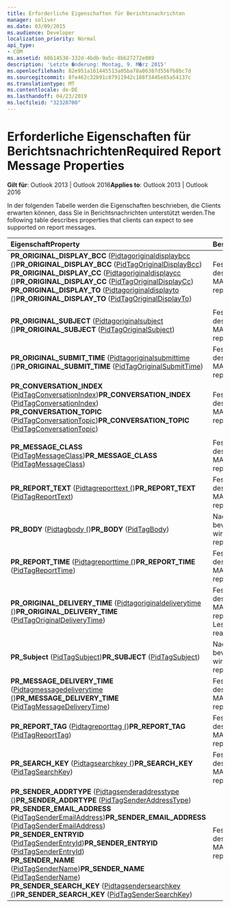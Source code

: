 ```yaml
---
title: Erforderliche Eigenschaften für Berichtsnachrichten
manager: soliver
ms.date: 03/09/2015
ms.audience: Developer
localization_priority: Normal
api_type:
- COM
ms.assetid: 68b14538-332d-4bdb-9a5c-8bb27272e089
description: 'Letzte �nderung: Montag, 9. M�rz 2015'
ms.openlocfilehash: 82e951a161445513a05ba78a06387d556fb8bc7d
ms.sourcegitcommit: 8fe462c32b91c87911942c188f3445e85a54137c
ms.translationtype: MT
ms.contentlocale: de-DE
ms.lasthandoff: 04/23/2019
ms.locfileid: "32328700"
---
```

# <a name="required-report-message-properties"></a><span data-ttu-id="e754c-103">Erforderliche Eigenschaften für Berichtsnachrichten</span><span class="sxs-lookup"><span data-stu-id="e754c-103">Required Report Message Properties</span></span>

  
  
<span data-ttu-id="e754c-104">**Gilt für**: Outlook 2013 | Outlook 2016</span><span class="sxs-lookup"><span data-stu-id="e754c-104">**Applies to**: Outlook 2013 | Outlook 2016</span></span> 
  
<span data-ttu-id="e754c-105">In der folgenden Tabelle werden die Eigenschaften beschrieben, die Clients erwarten können, dass Sie in Berichtsnachrichten unterstützt werden.</span><span class="sxs-lookup"><span data-stu-id="e754c-105">The following table describes properties that clients can expect to see supported on report messages.</span></span>
  
|<span data-ttu-id="e754c-106">**Eigenschaft**</span><span class="sxs-lookup"><span data-stu-id="e754c-106">**Property**</span></span>|<span data-ttu-id="e754c-107">**Beschreibung**</span><span class="sxs-lookup"><span data-stu-id="e754c-107">**Description**</span></span>|
|:-----|:-----|
|<span data-ttu-id="e754c-108">**PR_ORIGINAL_DISPLAY_BCC** ([Pidtagoriginaldisplaybcc (](pidtagoriginaldisplaybcc-canonical-property.md))</span><span class="sxs-lookup"><span data-stu-id="e754c-108">**PR_ORIGINAL_DISPLAY_BCC** ([PidTagOriginalDisplayBcc](pidtagoriginaldisplaybcc-canonical-property.md))</span></span>  <br/> <span data-ttu-id="e754c-109">**PR_ORIGINAL_DISPLAY_CC** ([Pidtagoriginaldisplaycc (](pidtagoriginaldisplaycc-canonical-property.md))</span><span class="sxs-lookup"><span data-stu-id="e754c-109">**PR_ORIGINAL_DISPLAY_CC** ([PidTagOriginalDisplayCc](pidtagoriginaldisplaycc-canonical-property.md))</span></span>  <br/> <span data-ttu-id="e754c-110">**PR_ORIGINAL_DISPLAY_TO** ([Pidtagoriginaldisplayto (](pidtagoriginaldisplayto-canonical-property.md))</span><span class="sxs-lookup"><span data-stu-id="e754c-110">**PR_ORIGINAL_DISPLAY_TO** ([PidTagOriginalDisplayTo](pidtagoriginaldisplayto-canonical-property.md))</span></span>  <br/> |<span data-ttu-id="e754c-111">Festgelegt vom Ersteller des Berichts, in der Regel MAPI.</span><span class="sxs-lookup"><span data-stu-id="e754c-111">Set by creator of report, usually MAPI.</span></span>  <br/> |
|||
|<span data-ttu-id="e754c-112">**PR_ORIGINAL_SUBJECT** ([Pidtagoriginalsubject (](pidtagoriginalsubject-canonical-property.md))</span><span class="sxs-lookup"><span data-stu-id="e754c-112">**PR_ORIGINAL_SUBJECT** ([PidTagOriginalSubject](pidtagoriginalsubject-canonical-property.md))</span></span>  <br/> |<span data-ttu-id="e754c-113">Festgelegt vom Ersteller des Berichts, in der Regel MAPI.</span><span class="sxs-lookup"><span data-stu-id="e754c-113">Set by creator of report, usually MAPI.</span></span>  <br/> |
|<span data-ttu-id="e754c-114">**PR_ORIGINAL_SUBMIT_TIME** ([Pidtagoriginalsubmittime (](pidtagoriginalsubmittime-canonical-property.md))</span><span class="sxs-lookup"><span data-stu-id="e754c-114">**PR_ORIGINAL_SUBMIT_TIME** ([PidTagOriginalSubmitTime](pidtagoriginalsubmittime-canonical-property.md))</span></span>  <br/> |<span data-ttu-id="e754c-115">Festgelegt vom Ersteller des Berichts, in der Regel MAPI.</span><span class="sxs-lookup"><span data-stu-id="e754c-115">Set by creator of report, usually MAPI.</span></span>  <br/> |
|<span data-ttu-id="e754c-116">**PR_CONVERSATION_INDEX** ([PidTagConversationIndex](pidtagconversationindex-canonical-property.md))</span><span class="sxs-lookup"><span data-stu-id="e754c-116">**PR_CONVERSATION_INDEX** ([PidTagConversationIndex](pidtagconversationindex-canonical-property.md))</span></span>  <br/> <span data-ttu-id="e754c-117">**PR_CONVERSATION_TOPIC** ([PidTagConversationTopic](pidtagconversationtopic-canonical-property.md))</span><span class="sxs-lookup"><span data-stu-id="e754c-117">**PR_CONVERSATION_TOPIC** ([PidTagConversationTopic](pidtagconversationtopic-canonical-property.md))</span></span>  <br/> |<span data-ttu-id="e754c-118">Festgelegt vom Ersteller des Berichts, in der Regel MAPI.</span><span class="sxs-lookup"><span data-stu-id="e754c-118">Set by creator of report, usually MAPI.</span></span>  <br/> |
|||
|<span data-ttu-id="e754c-119">**PR_MESSAGE_CLASS** ([PidTagMessageClass](pidtagmessageclass-canonical-property.md))</span><span class="sxs-lookup"><span data-stu-id="e754c-119">**PR_MESSAGE_CLASS** ([PidTagMessageClass](pidtagmessageclass-canonical-property.md))</span></span>  <br/> |<span data-ttu-id="e754c-120">Festgelegt vom Ersteller des Berichts, in der Regel MAPI.</span><span class="sxs-lookup"><span data-stu-id="e754c-120">Set by creator of report, usually MAPI.</span></span>  <br/> |
|<span data-ttu-id="e754c-121">**PR_REPORT_TEXT** ([Pidtagreporttext (](pidtagreporttext-canonical-property.md))</span><span class="sxs-lookup"><span data-stu-id="e754c-121">**PR_REPORT_TEXT** ([PidTagReportText](pidtagreporttext-canonical-property.md))</span></span>  <br/> |<span data-ttu-id="e754c-122">Festgelegt vom Ersteller des Berichts, in der Regel MAPI.</span><span class="sxs-lookup"><span data-stu-id="e754c-122">Set by creator of report, usually MAPI.</span></span>  <br/> |
|<span data-ttu-id="e754c-123">**PR_BODY** ([Pidtagbody (](pidtagbody-canonical-property.md))</span><span class="sxs-lookup"><span data-stu-id="e754c-123">**PR_BODY** ([PidTagBody](pidtagbody-canonical-property.md))</span></span>  <br/> |<span data-ttu-id="e754c-124">Nach Client festlegen, bevor Bericht angezeigt wird.</span><span class="sxs-lookup"><span data-stu-id="e754c-124">Set by client before report is displayed.</span></span>  <br/> |
|<span data-ttu-id="e754c-125">**PR_REPORT_TIME** ([Pidtagreporttime (](pidtagreporttime-canonical-property.md))</span><span class="sxs-lookup"><span data-stu-id="e754c-125">**PR_REPORT_TIME** ([PidTagReportTime](pidtagreporttime-canonical-property.md))</span></span>  <br/> |<span data-ttu-id="e754c-126">Festgelegt vom Ersteller des Berichts, in der Regel MAPI.</span><span class="sxs-lookup"><span data-stu-id="e754c-126">Set by creator of report, usually MAPI.</span></span>  <br/> |
|<span data-ttu-id="e754c-127">**PR_ORIGINAL_DELIVERY_TIME** ([Pidtagoriginaldeliverytime (](pidtagoriginaldeliverytime-canonical-property.md))</span><span class="sxs-lookup"><span data-stu-id="e754c-127">**PR_ORIGINAL_DELIVERY_TIME** ([PidTagOriginalDeliveryTime](pidtagoriginaldeliverytime-canonical-property.md))</span></span>  <br/> |<span data-ttu-id="e754c-128">Festgelegt vom Ersteller des Berichts, in der Regel MAPI.</span><span class="sxs-lookup"><span data-stu-id="e754c-128">Set by creator of report, usually MAPI.</span></span> <span data-ttu-id="e754c-129">Nur Lesestatus Berichte.</span><span class="sxs-lookup"><span data-stu-id="e754c-129">For read status reports only.</span></span>  <br/> |
|<span data-ttu-id="e754c-130">**PR_Subject** ([PidTagSubject](pidtagsubject-canonical-property.md))</span><span class="sxs-lookup"><span data-stu-id="e754c-130">**PR_SUBJECT** ([PidTagSubject](pidtagsubject-canonical-property.md))</span></span>  <br/> |<span data-ttu-id="e754c-131">Nach Client festlegen, bevor Bericht angezeigt wird.</span><span class="sxs-lookup"><span data-stu-id="e754c-131">Set by client before report is displayed.</span></span>  <br/> |
|<span data-ttu-id="e754c-132">**PR_MESSAGE_DELIVERY_TIME** ([Pidtagmessagedeliverytime (](pidtagmessagedeliverytime-canonical-property.md))</span><span class="sxs-lookup"><span data-stu-id="e754c-132">**PR_MESSAGE_DELIVERY_TIME** ([PidTagMessageDeliveryTime](pidtagmessagedeliverytime-canonical-property.md))</span></span>  <br/> |<span data-ttu-id="e754c-133">Festgelegt vom Ersteller des Berichts, in der Regel MAPI.</span><span class="sxs-lookup"><span data-stu-id="e754c-133">Set by creator of report, usually MAPI.</span></span>  <br/> |
|<span data-ttu-id="e754c-134">**PR_REPORT_TAG** ([Pidtagreporttag (](pidtagreporttag-canonical-property.md))</span><span class="sxs-lookup"><span data-stu-id="e754c-134">**PR_REPORT_TAG** ([PidTagReportTag](pidtagreporttag-canonical-property.md))</span></span>  <br/> |<span data-ttu-id="e754c-135">Festgelegt vom Ersteller des Berichts, in der Regel MAPI.</span><span class="sxs-lookup"><span data-stu-id="e754c-135">Set by creator of report, usually MAPI.</span></span>  <br/> |
|<span data-ttu-id="e754c-136">**PR_SEARCH_KEY** ([Pidtagsearchkey (](pidtagsearchkey-canonical-property.md))</span><span class="sxs-lookup"><span data-stu-id="e754c-136">**PR_SEARCH_KEY** ([PidTagSearchKey](pidtagsearchkey-canonical-property.md))</span></span>  <br/> |<span data-ttu-id="e754c-137">Festgelegt vom Ersteller des Berichts, in der Regel MAPI.</span><span class="sxs-lookup"><span data-stu-id="e754c-137">Set by creator of report, usually MAPI.</span></span>  <br/> |
|<span data-ttu-id="e754c-138">**PR_SENDER_ADDRTYPE** ([Pidtagsenderaddresstype (](pidtagsenderaddresstype-canonical-property.md))</span><span class="sxs-lookup"><span data-stu-id="e754c-138">**PR_SENDER_ADDRTYPE** ([PidTagSenderAddressType](pidtagsenderaddresstype-canonical-property.md))</span></span>  <br/> <span data-ttu-id="e754c-139">**PR_SENDER_EMAIL_ADDRESS** ([PidTagSenderEmailAddress](pidtagsenderemailaddress-canonical-property.md))</span><span class="sxs-lookup"><span data-stu-id="e754c-139">**PR_SENDER_EMAIL_ADDRESS** ([PidTagSenderEmailAddress](pidtagsenderemailaddress-canonical-property.md))</span></span>  <br/> <span data-ttu-id="e754c-140">**PR_SENDER_ENTRYID** ([PidTagSenderEntryId](pidtagsenderentryid-canonical-property.md))</span><span class="sxs-lookup"><span data-stu-id="e754c-140">**PR_SENDER_ENTRYID** ([PidTagSenderEntryId](pidtagsenderentryid-canonical-property.md))</span></span>  <br/> <span data-ttu-id="e754c-141">**PR_SENDER_NAME** ([PidTagSenderName](pidtagsendername-canonical-property.md))</span><span class="sxs-lookup"><span data-stu-id="e754c-141">**PR_SENDER_NAME** ([PidTagSenderName](pidtagsendername-canonical-property.md))</span></span>  <br/> <span data-ttu-id="e754c-142">**PR_SENDER_SEARCH_KEY** ([Pidtagsendersearchkey (](pidtagsendersearchkey-canonical-property.md))</span><span class="sxs-lookup"><span data-stu-id="e754c-142">**PR_SENDER_SEARCH_KEY** ([PidTagSenderSearchKey](pidtagsendersearchkey-canonical-property.md))</span></span>  <br/> |<span data-ttu-id="e754c-143">Festgelegt vom Ersteller des Berichts, in der Regel MAPI.</span><span class="sxs-lookup"><span data-stu-id="e754c-143">Set by creator of report, usually MAPI.</span></span>  <br/> |
   

